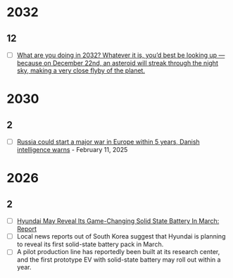 
# 2032
## 12 
- [ ] [What are you doing in 2032? Whatever it is, you’d best be looking up — because on December 22nd, an asteroid will streak through the night sky, making a very close flyby of the planet.](https://www.supercluster.com/editorial/an-asteroid-stands-a-chance-at-impacting-earth-are-we-prepared)

# 2030
## 2
- [ ] [Russia could start a major war in Europe within 5 years, Danish intelligence warns](https://www.politico.eu/article/russia-war-threat-europe-within-5-years-danish-intelligence-ddis-warns/) - February 11, 2025

# 2026
## 2
- [ ] [Hyundai May Reveal Its Game-Changing Solid State Battery In March: Report](https://insideevs.com/news/750505/hyundai-solid-state-battery-ev-reveal-march/)
- [ ] Local news reports out of South Korea suggest that Hyundai is planning to reveal its first solid-state battery pack in March.
- [ ] A pilot production line has reportedly been built at its research center, and the first prototype EV with solid-state battery may roll out within a year. 
